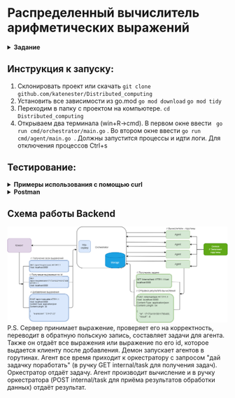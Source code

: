 # Распределенный вычислитель арифметических выражений

<details><summary><b>Задание</b></summary>

Пользователь хочет считать арифметические выражения.
Он вводит строку `2 + 2 * 2` и хочет получить в ответ `6`.
Но наши операции сложения и умножения (также деления и вычитания) выполняются **"очень-очень" долго**.
Поэтому вариант, при котором пользователь делает http-запрос и получает в качетсве ответа результат, **невозможна**.
Более того: вычисление каждой такой операции в нашей **"альтернативной реальности"** занимает **"гигантские"** вычислительные мощности.
Соответственно, каждое действие мы должны уметь выполнять отдельно и масштабировать эту систему можем добавлением вычислительных мощностей в нашу систему в виде новых "**машин**".
Поэтому пользователь, присылая выражение, получает в ответ идентификатор выражения и может с какой-то периодичностью уточнять у сервера "не посчиталость ли выражение"?
Если выражение наконец будет вычислено - то он получит результат.
Помните, что некоторые части арфиметического выражения можно вычислять **параллельно**.

## Back-end часть

### Состоит из 2 элементов:

- Сервер, который принимает арифметическое выражение, переводит его в набор последовательных задач и обеспечивает порядок их выполнения. Далее будем называть его оркестратором.
- Вычислитель, который может получить от оркестратора задачу, выполнить его и вернуть серверу результат. Далее будем называть его агентом.

### Оркестратор
Сервер, который имеет следующие endpoint-ы:

- Добавление вычисления арифметического выражения.
- Получение значения выражения по его идентификатору.
- Получение списка всех выражений.
- Получение задачи для выполнения.
- Приём результата обработки данных.


### Агент
Демон, который получает выражение для вычисления с сервера, вычисляет его и отправляет на сервер результат выражения. При старте демон запускает несколько горутин, каждая из которых выступает в роли независимого вычислителя. Количество горутин регулируется переменной среды.
</details>

## Инструкция к запуску:
1. Склонировать проект или скачать `git clone github.com/katenester/Distributed_computing`
2. Установить все зависимости из go.mod `go mod download` `go mod tidy`
3. Переходим в папку с проектом на компьютере. `cd Distributed_computing`
4. Открываем два терминала (win+R->cmd). В первом окне ввести ` go run cmd/orchestrator/main.go` . Во втором окне ввести `go run cmd/agent/main.go `. Должны запустится процессы и идти логи. Для отключения процессов Ctrl+s

## Тестирование:
<details><summary><b>Примеры использования с помощью curl</b></summary>
Удобнее всего тестировать работу из Postman(пункт ниже), но также приведены описания примеры запросов через curl

***Добавить выражения (POST)***

```bash
curl --location 'http://localhost:8080/api/v1/calculate' \
--header 'Content-Type: application/json' \
--data '{
      "expression": "2.5+2*(-2)"
}'
```
***Получить список выражений (GET)***
```bash
curl --location 'http://localhost:8080/api/v1/expressions'
```
***Получить выражение по его id (GET)***
```bash
curl --location 'http://localhost:8080/api/v1/expressions/1717341632116157400'
```
***Получить задачи для выполнения(GET)***
```bash
curl --location 'http://localhost:8080/internal/task'
```
***Прием результата обработки данных(POST)***
```bash
curl --location 'http://localhost:8080/internal/task' \
--header 'Content-Type: application/json' \
--data '{
    "id": 1717341915811790400,
    "result": -8
}'
```
</details>

<details><summary><b>Postman</b></summary>
1. Скачать программу Postman https://www.postman.com/downloads/  
2. Скачать файл со всеми тестами, который покрывает разные сценарии: всё хорошо, ошибки
**Файл [Postman](https://github.com/katenester/Distributed_computing/blob/main/docs/Testing%20arithmetic%20expressions.postman_collection.json)**
Запросы тестировались через Postman
- ***Добавить выражения (POST)*** `http://localhost:8080/api/v1/calculate` 
```json
{
      "expression": "2.5+2*(-2)"
}
```
- ***Получить список выражений (GET)**** `http://localhost:8080/api/v1/expressions` 
- ***Получить выражение по его id **** `http://localhost:8080/api/v1/expressions/1717341632116157400` P/S/ id генерируется на сервере и возвращается в методе Добавить выражения (POST)
- ***Получить задачи для выполнения(GET)**** `http://localhost:8080/internal/task`  
- ***Прием результата обработки данных(POST)**** `http://localhost:8080/internal/task` 
```json
{
    "id": 1717341915811790400,
    "result": -8
}
```
либо если ошибка деления на 0:
```json
{
    "id": 1717337438507076300,
    "result": 0,
    "error":"Деление на ноль"
}
```
</details>

## Схема работы Backend
<a name="схема-работы-backend"></a>
![Схема Backend](https://github.com/katenester/Distributed_computing/blob/main/docs/Chema.png)
P.S.
Сервер принимает выражение, проверяет его на корректность, переводит в обратную польскую запись, составляет задачи для агента. Также он отдаёт все выражения или выражение по его id, которое выдается клиенту после добавления.
Демон запускает агентов в горутинах. Агент все время приходит к оркестратору с запросом "дай задачку поработать" (в ручку GET internal/task для получения задач). Оркестратор отдаёт задачу.
Агент производит вычисление и в ручку оркестратора (POST internal/task для приёма результатов обработки данных) отдаёт результат.
